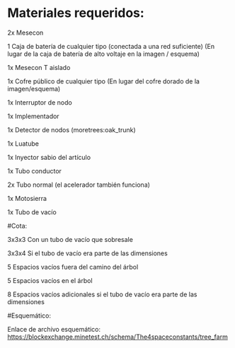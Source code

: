 # Materiales requeridos:

2x Mesecon

1 Caja de batería de cualquier tipo (conectada a una red suficiente) (En lugar de la caja de batería de alto voltaje en la imagen / esquema)

1x Mesecon T aislado

1x Cofre público de cualquier tipo (En lugar del cofre dorado de la imagen/esquema)

1x Interruptor de nodo

1x Implementador

1x Detector de nodos  (moretrees:oak_trunk)

1x Luatube

1x Inyector sabio del artículo

1x Tubo conductor

2x Tubo normal (el acelerador también funciona)

1x Motosierra

1x Tubo de vacío


#Cota:

3x3x3 Con un tubo de vacío que sobresale

3x3x4 Si el tubo de vacío era parte de las dimensiones


5 Espacios vacíos fuera del camino del árbol

5 Espacios vacíos en el árbol

8 Espacios vacíos adicionales si el tubo de vacío era parte de las dimensiones


#Esquemático:

Enlace de archivo esquemático:
https://blockexchange.minetest.ch/schema/The4spaceconstants/tree_farm
